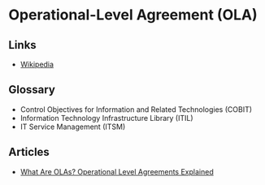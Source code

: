 # Operational-Level Agreement (OLA)

## Links

- [Wikipedia](https://en.wikipedia.org/wiki/Operational-level_agreement)

## Glossary

- Control Objectives for Information and Related Technologies (COBIT)
- Information Technology Infrastructure Library (ITIL)
- IT Service Management (ITSM)

## Articles

- [What Are OLAs? Operational Level Agreements Explained](https://bmc.com/blogs/ola-operational-level-agreement/)
